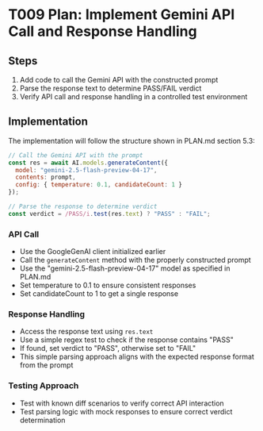 # T009 Plan: Implement Gemini API Call and Response Handling

## Steps
1. Add code to call the Gemini API with the constructed prompt
2. Parse the response text to determine PASS/FAIL verdict
3. Verify API call and response handling in a controlled test environment

## Implementation
The implementation will follow the structure shown in PLAN.md section 5.3:

```javascript
// Call the Gemini API with the prompt
const res = await AI.models.generateContent({
  model: "gemini-2.5-flash-preview-04-17",
  contents: prompt,
  config: { temperature: 0.1, candidateCount: 1 }
});

// Parse the response to determine verdict
const verdict = /PASS/i.test(res.text) ? "PASS" : "FAIL";
```

### API Call
- Use the GoogleGenAI client initialized earlier
- Call the `generateContent` method with the properly constructed prompt
- Use the "gemini-2.5-flash-preview-04-17" model as specified in PLAN.md
- Set temperature to 0.1 to ensure consistent responses
- Set candidateCount to 1 to get a single response

### Response Handling
- Access the response text using `res.text`
- Use a simple regex test to check if the response contains "PASS"
- If found, set verdict to "PASS", otherwise set to "FAIL"
- This simple parsing approach aligns with the expected response format from the prompt

### Testing Approach
- Test with known diff scenarios to verify correct API interaction
- Test parsing logic with mock responses to ensure correct verdict determination